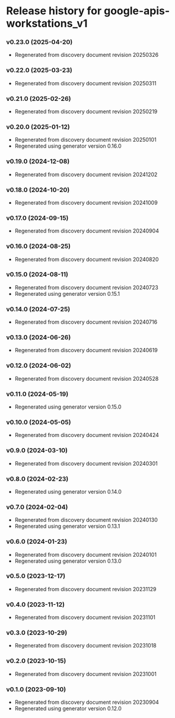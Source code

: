 # Release history for google-apis-workstations_v1

### v0.23.0 (2025-04-20)

* Regenerated from discovery document revision 20250326

### v0.22.0 (2025-03-23)

* Regenerated from discovery document revision 20250311

### v0.21.0 (2025-02-26)

* Regenerated from discovery document revision 20250219

### v0.20.0 (2025-01-12)

* Regenerated from discovery document revision 20250101
* Regenerated using generator version 0.16.0

### v0.19.0 (2024-12-08)

* Regenerated from discovery document revision 20241202

### v0.18.0 (2024-10-20)

* Regenerated from discovery document revision 20241009

### v0.17.0 (2024-09-15)

* Regenerated from discovery document revision 20240904

### v0.16.0 (2024-08-25)

* Regenerated from discovery document revision 20240820

### v0.15.0 (2024-08-11)

* Regenerated from discovery document revision 20240723
* Regenerated using generator version 0.15.1

### v0.14.0 (2024-07-25)

* Regenerated from discovery document revision 20240716

### v0.13.0 (2024-06-26)

* Regenerated from discovery document revision 20240619

### v0.12.0 (2024-06-02)

* Regenerated from discovery document revision 20240528

### v0.11.0 (2024-05-19)

* Regenerated using generator version 0.15.0

### v0.10.0 (2024-05-05)

* Regenerated from discovery document revision 20240424

### v0.9.0 (2024-03-10)

* Regenerated from discovery document revision 20240301

### v0.8.0 (2024-02-23)

* Regenerated using generator version 0.14.0

### v0.7.0 (2024-02-04)

* Regenerated from discovery document revision 20240130
* Regenerated using generator version 0.13.1

### v0.6.0 (2024-01-23)

* Regenerated from discovery document revision 20240101
* Regenerated using generator version 0.13.0

### v0.5.0 (2023-12-17)

* Regenerated from discovery document revision 20231129

### v0.4.0 (2023-11-12)

* Regenerated from discovery document revision 20231101

### v0.3.0 (2023-10-29)

* Regenerated from discovery document revision 20231018

### v0.2.0 (2023-10-15)

* Regenerated from discovery document revision 20231001

### v0.1.0 (2023-09-10)

* Regenerated from discovery document revision 20230904
* Regenerated using generator version 0.12.0

